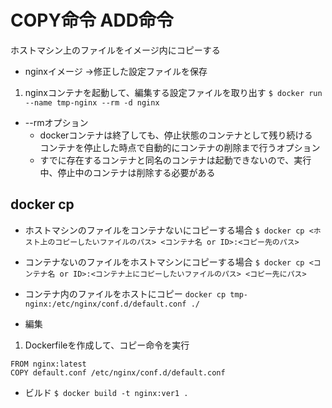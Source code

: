# COPY命令 ADD命令
ホストマシン上のファイルをイメージ内にコピーする
- nginxイメージ
  →修正した設定ファイルを保存
1. nginxコンテナを起動して、編集する設定ファイルを取り出す
`$ docker run --name tmp-nginx --rm -d nginx`
- --rmオプション
  - dockerコンテナは終了しても、停止状態のコンテナとして残り続ける  
    コンテナを停止した時点で自動的にコンテナの削除まで行うオプション
  - すでに存在するコンテナと同名のコンテナは起動できないので、実行中、停止中のコンテナは削除する必要がある

## docker cp
- ホストマシンのファイルをコンテナないにコピーする場合
  `$ docker cp <ホスト上のコピーしたいファイルのパス> <コンテナ名 or ID>:<コピー先のパス>`
- コンテナないのファイルをホストマシンにコピーする場合
  `$ docker cp <コンテナ名 or ID>:<コンテナ上にコピーしたいファイルのパス> <コピー先にパス>`

- コンテナ内のファイルをホストにコピー
`docker cp tmp-nginx:/etc/nginx/conf.d/default.conf ./`
- 編集

1. Dockerfileを作成して、コピー命令を実行
```
FROM nginx:latest
COPY default.conf /etc/nginx/conf.d/default.conf
```
- ビルド
  `$ docker build -t nginx:ver1 .`


